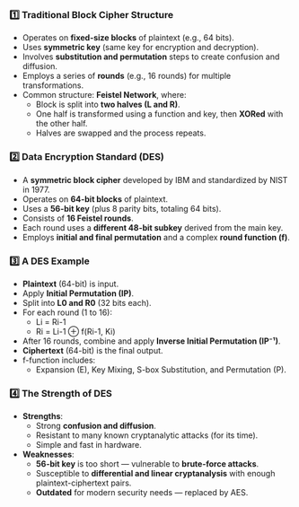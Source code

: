 ### 1️⃣ **Traditional Block Cipher Structure**
- Operates on **fixed-size blocks** of plaintext (e.g., 64 bits).
- Uses **symmetric key** (same key for encryption and decryption).
- Involves **substitution and permutation** steps to create confusion and diffusion.
- Employs a series of **rounds** (e.g., 16 rounds) for multiple transformations.
- Common structure: **Feistel Network**, where:
    - Block is split into **two halves (L and R)**.
    - One half is transformed using a function and key, then **XORed** with the other half.
    - Halves are swapped and the process repeats.

### 2️⃣ **Data Encryption Standard (DES)**
- A **symmetric block cipher** developed by IBM and standardized by NIST in 1977.
- Operates on **64-bit blocks** of plaintext.
- Uses a **56-bit key** (plus 8 parity bits, totaling 64 bits).
- Consists of **16 Feistel rounds**.
- Each round uses a **different 48-bit subkey** derived from the main key.
- Employs **initial and final permutation** and a complex **round function (f)**.

### 3️⃣ **A DES Example**
- **Plaintext** (64-bit) is input.
- Apply **Initial Permutation (IP)**.
- Split into **L0 and R0** (32 bits each).
- For each round (1 to 16):
    - Li = Ri-1
    - Ri = Li-1 ⊕ f(Ri-1, Ki)
- After 16 rounds, combine and apply **Inverse Initial Permutation (IP⁻¹)**.
- **Ciphertext** (64-bit) is the final output.
- f-function includes:
    - Expansion (E), Key Mixing, S-box Substitution, and Permutation (P).

### 4️⃣ **The Strength of DES**
- **Strengths**:
    - Strong **confusion and diffusion**.
    - Resistant to many known cryptanalytic attacks (for its time).
    - Simple and fast in hardware.
- **Weaknesses**:
    - **56-bit key** is too short — vulnerable to **brute-force attacks**.
    - Susceptible to **differential and linear cryptanalysis** with enough plaintext-ciphertext pairs.
    - **Outdated** for modern security needs — replaced by AES.

